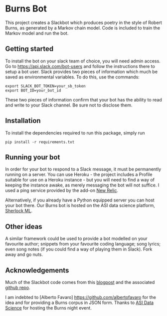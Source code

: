 
# Burns Bot

This project creates a Slackbot which produces poetry in the style of Robert Burns, as generated by a Markov chain model. Code is included to train the Markov model and run the bot.

## Getting started
To install the bot on your slack team of choice, you will need admin access. Go to https://api.slack.com/bot-users and follow the instructions there to setup a bot user. Slack provides two pieces of information which much be saved as environmental variables. To do this, use the commands:
	
	export SLACK_BOT_TOKEN=your_sb_token
	export BOT_ID=your_bot_id


These two pieces of information confirm that your bot has the ability to read and write to your Slack channel. Be sure not to disclose them.

## Installation

To install the dependencies required to run this package, simply run

	pip install -r requirements.txt


## Running your bot

In order for your bot to respond to a Slack message, it must be permanently running on a server. You can use Heroku - the project includes a Profile suitable for use on a Heroku instance - but you will need to find a way of keeping the instance awake, as merely messaging the bot will not suffice. I used a ping service provided by the add-on [New Relic](https://elements.heroku.com/addons/newrelic).

Alternatively, if you already have a Python equipped server you can host your bot there. Our Burns bot is hosted on the ASI data science platform, [Sherlock ML](https://www.sherlockml.com).


## Other ideas

A similar framework could be used to provide a bot modelled on your favourite author; snippets from your favourite coding language; song lyrics; even song notes (if you could find a way of playing them in Slack). Fork away and go nuts.

## Acknowledgements

Much of the Slackbot code comes from this [blogpost](https://www.fullstackpython.com/blog/build-first-slack-bot-python.html) and the associated [github repo](https://github.com/mattmakai/slack-starterbot).

I am indebted to [Alberto Favaro] https://github.com/albertofavaro for the idea and for providing a Burns corpus in JSON form. Thanks to [ASI Data Science](https://www.asidatascience.com) for hosting the Burns night event.

